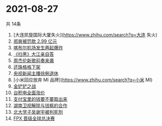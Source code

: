 # 2021-08-27
  共 14条

  <!-- BEGIN -->
  <!-- 最后更新时间:Fri Aug 27 2021 15:11:13 GMT+0000 (Coordinated Universal Time) -->
  1. [大连凯旋国际大厦失火](https://www.zhihu.com/search?q=大连 失火)
1. [郑爽被罚款 2.99 亿元  ](https://www.zhihu.com/search?q=郑爽)
1. [喀布尔机场发生两起爆炸](https://www.zhihu.com/search?q=喀布尔机场)
1. [《扫黑》大江亲自答](https://www.zhihu.com/search?q=扫黑风暴)
1. [周杰伦新歌前奏来袭](https://www.zhihu.com/search?q=周杰伦新歌)
1. [还珠格格下架](https://www.zhihu.com/search?q=还珠格格)
1. [央视新闻主播徐俐退休](https://www.zhihu.com/search?q=徐俐)
1. [小米回应放弃 MI 品牌](https://www.zhihu.com/search?q=小米 MI)
1. [金铲铲之战](https://www.zhihu.com/search?q=金铲铲之战)
1. [台积电全面涨价](https://www.zhihu.com/search?q=台积电)
1. [支付宝里的钱要不要取出来](https://www.zhihu.com/search?q=支付宝)
1. [湖南卫视解除与钱枫的合作](https://www.zhihu.com/search?q=湖南卫视钱枫)
1. [北大学子吴谢宇被判死刑](https://www.zhihu.com/search?q=吴谢宇)
1. [FPX 晋级全球总决赛](https://www.zhihu.com/search?q=FPX)
  <!-- END -->
  